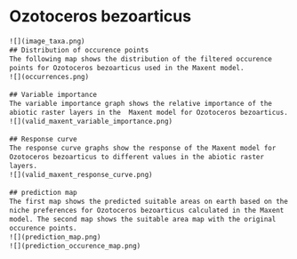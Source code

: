 # Ozotoceros bezoarticus 
    ![](image_taxa.png) 
    ## Distribution of occurence points 
    The following map shows the distribution of the filtered occurence points for Ozotoceros bezoarticus used in the Maxent model. 
    ![](occurrences.png)
    
    ## Variable importance 
    The variable importance graph shows the relative importance of the abiotic raster layers in the  Maxent model for Ozotoceros bezoarticus. 
    ![](valid_maxent_variable_importance.png)
    
    ## Response curve 
    The response curve graphs show the response of the Maxent model for Ozotoceros bezoarticus to different values in the abiotic raster layers. 
    ![](valid_maxent_response_curve.png)
    
    ## prediction map 
    The first map shows the predicted suitable areas on earth based on the niche preferences for Ozotoceros bezoarticus calculated in the Maxent model. The second map shows the suitable area map with the original occurence points. 
    ![](prediction_map.png)
    ![](prediction_occurence_map.png)
    
